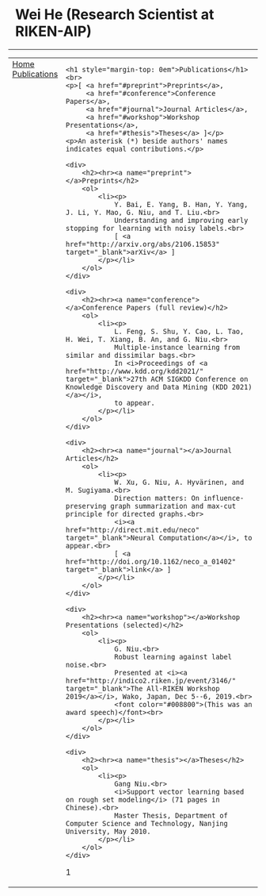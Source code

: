 <html>

<head>
    <meta http-equiv="Content-Type" content="text/html;charset=utf-8" />
    <link rel="stylesheet" type="text/css" href="style.css" />
    <title>Wei He (Research Scientist at RIKEN-AIP)</title>
</head>

<body>
<h1 style="padding-left: 0.5em">Wei He (Research Scientist at RIKEN-AIP)</h1><hr>
<table summary="Table for page layout." id="tlayout">
<tr valign="top">
<td id="layout-menu">
    <div class="menu-item"><a href="index.md">Home</a></div>
    <div class="menu-item"><a href="publication.md" class="current">Publications</a></div>
</td>
<td id="layout-content">

    <h1 style="margin-top: 0em">Publications</h1><br>
    <p>[ <a href="#preprint">Preprints</a>,
         <a href="#conference">Conference Papers</a>,
         <a href="#journal">Journal Articles</a>,
         <a href="#workshop">Workshop Presentations</a>,
         <a href="#thesis">Theses</a> ]</p>
    <p>An asterisk (*) beside authors' names indicates equal contributions.</p>

    <div>
        <h2><hr><a name="preprint"></a>Preprints</h2>
        <ol>
            <li><p>
                Y. Bai, E. Yang, B. Han, Y. Yang, J. Li, Y. Mao, G. Niu, and T. Liu.<br>
                Understanding and improving early stopping for learning with noisy labels.<br>
                [ <a href="http://arxiv.org/abs/2106.15853" target="_blank">arXiv</a> ]
            </p></li>
        </ol>
    </div>

    <div>
        <h2><hr><a name="conference"></a>Conference Papers (full review)</h2>
        <ol>
            <li><p>
                L. Feng, S. Shu, Y. Cao, L. Tao, H. Wei, T. Xiang, B. An, and G. Niu.<br>
                Multiple-instance learning from similar and dissimilar bags.<br>
                In <i>Proceedings of <a href="http://www.kdd.org/kdd2021/" target="_blank">27th ACM SIGKDD Conference on Knowledge Discovery and Data Mining (KDD 2021)</a></i>,
                to appear.
            </p></li>
        </ol>
    </div>

    <div>
        <h2><hr><a name="journal"></a>Journal Articles</h2>
        <ol>
            <li><p>
                W. Xu, G. Niu, A. Hyvärinen, and M. Sugiyama.<br>
                Direction matters: On influence-preserving graph summarization and max-cut principle for directed graphs.<br>
                <i><a href="http://direct.mit.edu/neco" target="_blank">Neural Computation</a></i>, to appear.<br>
                [ <a href="http://doi.org/10.1162/neco_a_01402" target="_blank">link</a> ]
            </p></li>
        </ol>
    </div>

    <div>
        <h2><hr><a name="workshop"></a>Workshop Presentations (selected)</h2>
        <ol>
            <li><p>
                G. Niu.<br>
                Robust learning against label noise.<br>
                Presented at <i><a href="http://indico2.riken.jp/event/3146/" target="_blank">The All-RIKEN Workshop 2019</a></i>, Wako, Japan, Dec 5--6, 2019.<br>
                <font color="#008800">(This was an award speech)</font><br>
            </p></li>
        </ol>
    </div>

    <div>
        <h2><hr><a name="thesis"></a>Theses</h2>
        <ol>
            <li><p>
                Gang Niu.<br>
                <i>Support vector learning based on rough set modeling</i> (71 pages in Chinese).<br>
                Master Thesis, Department of Computer Science and Technology, Nanjing University, May 2010.
            </p></li>
        </ol>
    </div>

1
